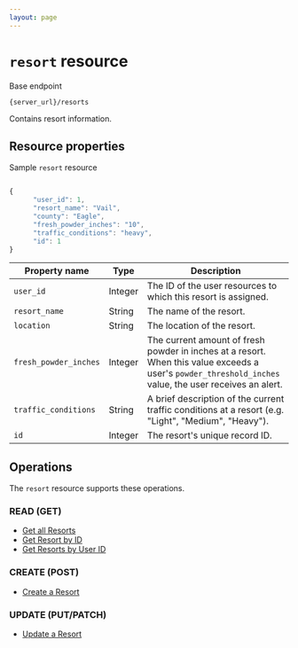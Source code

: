 ```yaml
---
layout: page
---
```

# `resort` resource

Base endpoint

```shell
{server_url}/resorts
```

Contains resort information.

## Resource properties

Sample `resort` resource

```js

{
      "user_id": 1,
      "resort_name": "Vail",
      "county": "Eagle",
      "fresh_powder_inches": "10",
      "traffic_conditions": "heavy",
      "id": 1
}
```

| Property name | Type | Description |
| ------------- | ----------- | ----------- |
| `user_id` | Integer | The ID of the user resources to which this resort is assigned. |
| `resort_name` | String | The name of the resort. |
| `location` | String | The location of the resort. |
| `fresh_powder_inches` | Integer | The current amount of fresh powder in inches at a resort. When this value exceeds a user's `powder_threshold_inches` value, the user receives an alert. |
| `traffic_conditions` | String | A brief description of the current traffic conditions at a resort (e.g. "Light", "Medium", "Heavy"). |
| `id` | Integer | The resort's unique record ID. |

## Operations

The `resort` resource supports these operations.

### READ (GET)

* [Get all Resorts](/ski-powder-alert-service/api/resorts-get-resort-by-user-id)
* [Get Resort by ID](/ski-powder-alert-service/api/resorts-get-resort-by-id)
* [Get Resorts by User ID](/ski-powder-alert-service/api/resorts-get-resort-by-user-id)

### CREATE (POST)

* [Create a Resort](/ski-powder-alert-service/api/resorts-create-resort)

### UPDATE (PUT/PATCH)

* [Update a Resort](/ski-powder-alert-service/api/update-resort-by-id)
